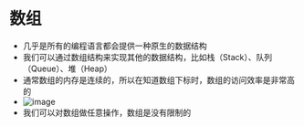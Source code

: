 # 数组
* 几乎是所有的编程语言都会提供一种原生的数据结构
* 我们可以通过数组结构来实现其他的数据结构，比如栈（Stack）、队列（Queue）、堆（Heap）
* 通常数组的内存是连续的，所以在知道数组下标时，数组的访问效率是非常高的
* ![image](https://user-images.githubusercontent.com/82013367/217709365-edd6698f-14d0-476d-804d-ffe233d4bf1f.png)
* 我们可以对数组做任意操作，数组是没有限制的
